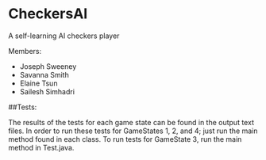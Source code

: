 # CheckersAI
A self-learning AI checkers player

Members:
* Joseph Sweeney
* Savanna Smith
* Elaine Tsun
* Sailesh Simhadri


##Tests:

The results of the tests for each game state can be found in the output text
files. In order to run these tests for GameStates 1, 2, and 4; just run the
main method found in each class. To run tests for GameState 3, run the main
method in Test.java. 
